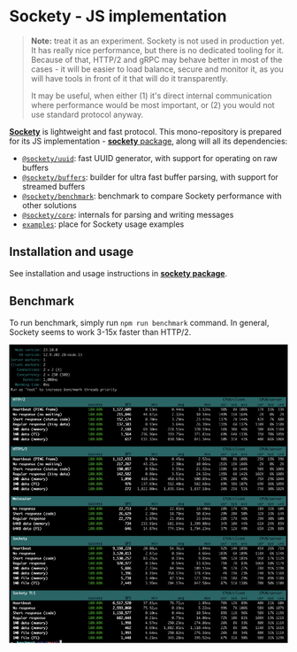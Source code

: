 # Sockety - JS implementation

> **Note:** treat it as an experiment. Sockety is not used in production yet.
> It has really nice performance, but there is no dedicated tooling for it.
> Because of that, HTTP/2 and gRPC may behave better in most of the cases - it will be easier to load balance, secure and monitor it,
> as you will have tools in front of it that will do it transparently.
>
> It may be useful, when either (1) it's direct internal communication where performance would be most important, or (2) you would not use standard protocol anyway.

[**Sockety**](https://github.com/sockety/protocol) is lightweight and fast protocol.
This mono-repository is prepared for its JS implementation  - [**sockety** package](packages/sockety), along will all its dependencies:

* [`@sockety/uuid`](packages/uuid): fast UUID generator, with support for operating on raw buffers
* [`@sockety/buffers`](packages/buffers): builder for ultra fast buffer parsing, with support for streamed buffers
* [`@sockety/benchmark`](packages/benchmark): benchmark to compare Sockety performance with other solutions
* [`@sockety/core`](packages/core): internals for parsing and writing messages
* [`examples`](packages/examples): place for Sockety usage examples

## Installation and usage

See installation and usage instructions in [**sockety package**](https://www.npmjs.com/package/sockety).

## Benchmark

To run benchmark, simply run `npm run benchmark` command. In general, Sockety seems to work 3-15x faster than HTTP/2.

![Benchmark](./assets/benchmark.png)
